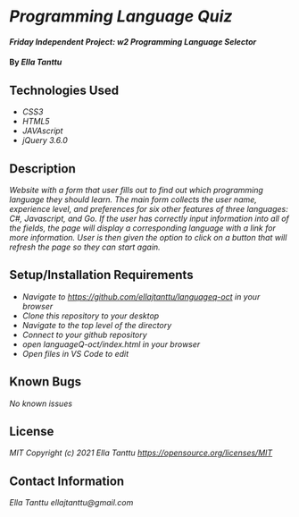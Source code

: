 # _Programming Language Quiz_

#### _Friday Independent Project: w2 Programming Language Selector_

#### By _**Ella Tanttu**_

## Technologies Used

* _CSS3_
* _HTML5_
* _JAVAscript_
* _jQuery 3.6.0_


## Description

_Website with a form that user fills out to find out which programming language they should learn. The main form collects the user name, experience level, and preferences for six other features of three languages: C#, Javascript, and Go. If the user has correctly input information into all of the fields, the page will display a corresponding language with a link for more information. User is then given the option to click on a button that will refresh the page so they can start again._

## Setup/Installation Requirements

* _Navigate to https://github.com/ellajtanttu/languageq-oct in your browser_
* _Clone this repository to your desktop_
* _Navigate to the top level of the directory_
* _Connect to your github repository_
* _open languageQ-oct/index.html in your browser_
* _Open files in VS Code to edit_

## Known Bugs

_No known issues_

## License

_MIT Copyright (c) 2021 Ella Tanttu_
_https://opensource.org/licenses/MIT_ 

## Contact Information

_Ella Tanttu ellajtanttu@gmail.com_